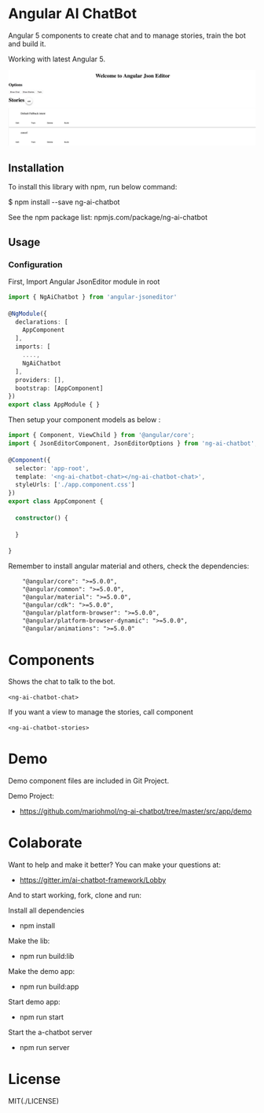 # Angular AI ChatBot 

Angular 5 components to create chat and to manage stories, train the bot and build it.

Working with latest Angular 5. 

![Demo Image](/src/assets/print.png)

## Installation

To install this library with npm, run below command:

$ npm install --save ng-ai-chatbot

See the npm package list: npmjs.com/package/ng-ai-chatbot

## Usage

### Configuration

First, Import Angular  JsonEditor module in root

```ts
import { NgAiChatbot } from 'angular-jsoneditor' 

@NgModule({
  declarations: [
    AppComponent
  ],
  imports: [
    ....,
    NgAiChatbot
  ],
  providers: [],
  bootstrap: [AppComponent]
})
export class AppModule { }
```
Then setup your component models as below :

```ts
import { Component, ViewChild } from '@angular/core';
import { JsonEditorComponent, JsonEditorOptions } from 'ng-ai-chatbot';

@Component({
  selector: 'app-root',
  template: '<ng-ai-chatbot-chat></ng-ai-chatbot-chat>',
  styleUrls: ['./app.component.css']
})
export class AppComponent {

  constructor() { 
   
  }

}
```

Remember to install angular material and others, check the dependencies:

``` 
    "@angular/core": ">=5.0.0",
    "@angular/common": ">=5.0.0",
    "@angular/material": ">=5.0.0",
    "@angular/cdk": ">=5.0.0",
    "@angular/platform-browser": ">=5.0.0",
    "@angular/platform-browser-dynamic": ">=5.0.0",
    "@angular/animations": ">=5.0.0" 
```

# Components

Shows the chat to talk to the bot.

`<ng-ai-chatbot-chat>`

If you want a view to manage the stories, call component

`<ng-ai-chatbot-stories>`


# Demo

Demo component files are included in Git Project.

Demo Project:
* https://github.com/mariohmol/ng-ai-chatbot/tree/master/src/app/demo

# Colaborate

Want to help and make it better?
You can make your questions at: 
* https://gitter.im/ai-chatbot-framework/Lobby

And to start working, fork, clone and run:

Install all dependencies

* npm install

Make the lib:

* npm run build:lib

Make the demo app:

* npm run build:app

Start demo app:

* npm run start

Start the a-chatbot server

* npm run server

# License

MIT(./LICENSE)